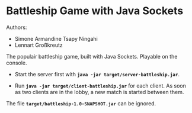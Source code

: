 # Battleship Game with Java Sockets

Authors: 

- Simone Armandine Tsapy Ningahi
- Lennart Großkreutz

The populair battleship game, built with Java Sockets. Playable on the console.

- Start the server first with **`java -jar target/server-battleship.jar`**.

- Run **`java -jar target/client-battleship.jar`** for each client. 
As soon as two clients are in the lobby, a new match is started between them.

The file **`target/battleship-1.0-SNAPSHOT.jar`** can be ignored.
